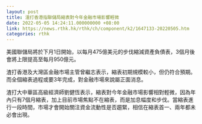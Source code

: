 ```yaml
---
layout: post
title: 渣打香港指聯儲局縮表對今年金融市場影響輕微
date: 2022-05-05 14:24:11.000000000 +08:00
link: https://news.rthk.hk/rthk/ch/component/k2/1647133-20220505.htm
categories: rthk
---
```


美國聯儲局將於下月1日開始，以每月475億美元的步伐縮減資產負債表，3個月後會將上限提高至每月950億元。

渣打香港及大灣區金融市場主管曾繼志表示，縮表初期規模較小，但仍符合預期。而全個縮表過程或要3年完成，對金融市場來說屬正面消息。

渣打大中華區高級經濟師劉健恆表示，縮表對今年金融市場影響相對輕微，因為年內只有7個月縮表，加上目前市場焦點不在縮表，而是加息幅度和步伐。當縮表進行一段時間，市場才會開始關注資金流動性是否趨緊，相信在縮表首一、兩年都未必會出現。
